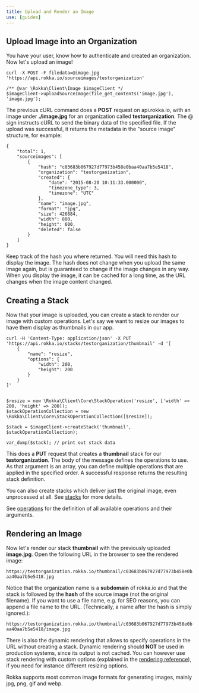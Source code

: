 ```yaml
---
title: Upload and Render an Image
use: [guides]
---
```


## Upload Image into an Organization

You have your user, know how to authenticate and created an organization. Now let's upload an image!

```language-bash
curl -X POST -F filedata=@image.jpg 'https://api.rokka.io/sourceimages/testorganization'
```
```language-php
/** @var \Rokka\Client\Image $imageClient */ 
$imageClient->uploadSourceImage(file_get_contents('image.jpg'), 'image.jpg');
```

The previous cURL command does a __POST__ request on api.rokka.io, with an image under __./image.jpg__ for an organization called __testorganization__.
The @ sign instructs cURL to send the binary data of the specified file. If the upload was successful, it returns the metadata in the "source image" structure, for example: 

```language-js
{
    "total": 1,
    "sourceimages": [
        {
            "hash": "c03683b067927d77973b458e0baa40aa7b5e5418",
            "organization": "testorganization",
            "created": {
                "date": "2015-08-20 10:11:33.000000",
                "timezone_type": 3,
                "timezone": "UTC"
            },
            "name": "image.jpg",
            "format": "jpg",
            "size": 426884,
            "width": 800,
            "height": 600,
            "deleted": false
        }
    ]
}
```

Keep track of the hash you where returned. You will need this hash to display the image. The hash does not change when you upload the same image again, but is guaranteed to change if the image changes in any way. When you display the image, it can be cached for a long time, as the URL changes when the image content changed.

## Creating a Stack

Now that your image is uploaded, you can create a stack to render our image with custom operations.
Let's say we want to resize our images to have them display as thumbnails in our app.

```language-bash
curl -H 'Content-Type: application/json' -X PUT 'https://api.rokka.io/stacks/testorganization/thumbnail' -d '[
    {
        "name": "resize",
        "options": {
            "width": 200,
            "height": 200
        }
    }
]'
```
```language-php

$resize = new \Rokka\Client\Core\StackOperation('resize', ['width' => 200, 'height' => 200]);
$stackOperationCollection = new \Rokka\Client\Core\StackOperationCollection([$resize]);

$stack = $imageClient->createStack('thumbnail', $stackOperationCollection);

var_dump($stack); // print out stack data
```

This does a __PUT__ request that creates a __thumbnail__ stack for our __testorganization__. The body of the message defines the operations to use. As that argument is an array, you can define multiple operations that are applied in the specified order. A successful response returns the resulting stack definition.

You can also create stacks which deliver just the original image, even unprocessed at all. See [stacks](/documentation/references/stacks.html) for more details.

See [operations](/documentation/references/operations.html) for the definition of all available operations and their arguments.

## Rendering an Image

Now let's render our stack __thumbnail__ with the previously uploaded __image.jpg__. Open the following URL in the browser to see the rendered image:

`https://testorganization.rokka.io/thumbnail/c03683b067927d77973b458e0baa40aa7b5e5418.jpg`

Notice that the organization name is a __subdomain__ of rokka.io and that the stack is followed by the __hash__ of the source image (not the original filename). If you want to use a file name, e.g. for SEO reasons, you can append a file name to the URL. (Technically, a name after the hash is simply ignored.):

`https://testorganization.rokka.io/thumbnail/c03683b067927d77973b458e0baa40aa7b5e5418/image.jpg`

There is also the dynamic rendering that allows to specify operations in the URL without creating a stack. Dynamic rendering should __NOT__ be used in production systems, since its output  is not cached. You can however use stack rendering with custom options (explained in the [rendering reference](../references/render.html)), if you need for instance different resizing options. 

Rokka supports most common image formats for generating images, mainly jpg, png, gif and webp.
